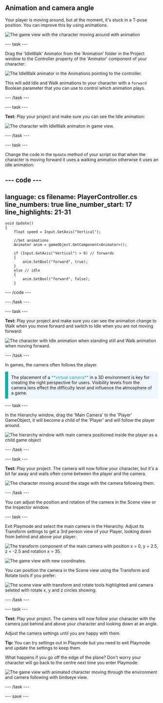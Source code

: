## Animation and camera angle

Your player is moving around, but at the moment, it's stuck in a T-pose position. You can improve this by using animations. 

![The game view with the character moving around with animation](images/animated-char.gif)

--- task ---

Drag the 'IdleWalk' Animator from the 'Animation' folder in the Project window to the Controller property of the 'Animator' component of your character:

![The IdleWalk animator in the Animations pointing to the controller.](images/move_idlewalk.png)

This will add Idle and Walk animations to your character with a `forward` Boolean parameter that you can use to control which animation plays.

--- /task ---

--- task ---

**Test:** Play your project and make sure you can see the Idle animation:

![The character with IdleWalk animaton in game view.](images/idlewalk-animation.gif)

--- /task ---

--- task ---

Change the code in the `Update` method of your script so that when the character is moving forward it uses a walking animation otherwise it uses an idle animation: 

--- code ---
---
language: cs
filename: PlayerController.cs
line_numbers: true
line_number_start: 17
line_highlights: 21-31
---
    void Update()
    {
        float speed = Input.GetAxis("Vertical");

        //Set animations
        Animator anim = gameObject.GetComponent<Animator>();

        if (Input.GetAxis("Vertical") > 0) // forwards
        {
            anim.SetBool("forward", true);
        }
        else // idle
        {
            anim.SetBool("forward", false);
        }
--- /code ---

--- /task ---

--- task ---

**Test:** Play your project and make sure you can see the animation change to Walk when you move forward and switch to Idle when you are not moving forward: 

![The character with Idle animation when standing still and Walk animation when moving forward.](images/idle-and-walk-animation.gif)

--- /task ---

In games, the camera often follows the player. 

<p style="border-left: solid; border-width:10px; border-color: #0faeb0; background-color: aliceblue; padding: 10px;">
The placement of a <span style="color: #0faeb0">**virtual camera**</span> in a 3D environment is key for creating the right perspective for users. Visibility levels from the camera lens effect the difficulty level and influence the atmosphere of a game. 
</p>

--- task ---

In the Hierarchy window, drag the 'Main Camera' to the 'Player' GameObject, it will become a child of the 'Player' and will follow the player around. 

![The hierarchy window with main camera positioned inside the player as a child game object](images/child-camera.png)

--- /task ---

--- task ---

**Test:** Play your project. The camera will now follow your character, but it's a bit far away and walls often come between the player and the camera. 

![The character moving around the stage with the camera following them.](images/camera-follow-player.gif)

--- /task ---

You can adjust the position and rotation of the camera in the Scene view or the Inspector window.

--- task ---

Exit Playmode and select the main camera in the Hierarchy. Adjust its Transform settings to get a 3rd person view of your Player, looking down from behind and above your player: 

![The transform component of the main camera with position x = 0, y = 2.5, z = -2.5 and rotation x = 35.](images/birdseye-transform.png)

![The game view with new coordinates.](images/birdseye-game.png)

You can position the camera in the Scene view using the Transform and Rotate tools if you prefer:

![The scene view with transform and rotate tools highlighted and camera seleted with rotate x, y and z circles showing.](images/transform-rotate-scene.png)

--- /task ---

--- task ---

**Test:** Play your project. The camera will now follow your character with the camera just behind and above your character and looking down at an angle.

Adjust the camera settings until you are happy with them.

**Tip:** You can try settings out in Playmode but you need to exit Playmode and update the settings to keep them.

What happens if you go off the edge of the plane? Don't worry your character will go back to the centre next time you enter Playmode:

![The game view with animated character moving through the environment and camera following with birdseye view.](images/birdseye-walkthrough.gif)

--- /task ---

--- save ---